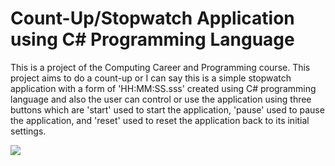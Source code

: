 # Count-Up/Stopwatch Application using C# Programming Language
This is a project of the Computing Career and Programming course. This project aims to do a count-up or I can say this is a simple stopwatch application with a form of 'HH:MM:SS.sss' created using C# programming language and also the user can control or use the application using three buttons which are 'start' used to start the application, 'pause' used to pause the application, and 'reset' used to reset the application back to its initial settings.

![](https://drive.google.com/file/d/19xKNygEmFgbjUSgHtd1MjiaPxU8w9t4T/view?usp=sharing)
